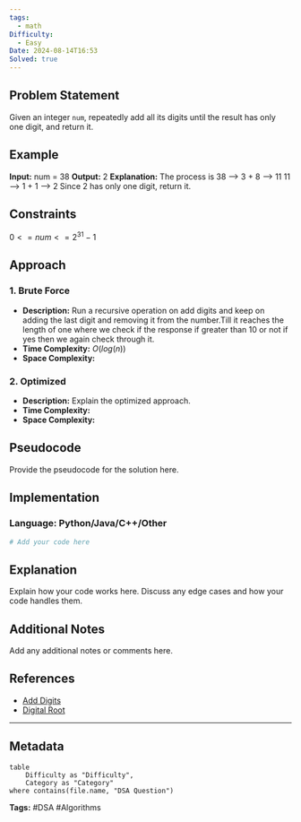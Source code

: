 ```yaml
---
tags:
  - math
Difficulty:
  - Easy
Date: 2024-08-14T16:53
Solved: true
---
```


## Problem Statement

Given an integer `num`, repeatedly add all its digits until the result has only one digit, and return it.

## Example

**Input:** num = 38
**Output:** 2
**Explanation:** The process is
38 --> 3 + 8 --> 11
11 --> 1 + 1 --> 2 
Since 2 has only one digit, return it.
## Constraints

$0 <= num <= 2^31 - 1$

## Approach
### 1. Brute Force
- **Description:** Run a recursive operation on add digits and keep on adding the last digit and removing it from the number.Till it reaches the length of one where we check if the response if greater than 10 or not if yes then we again check through it.
- **Time Complexity:** $O(log(n))$
- **Space Complexity:** 

### 2. Optimized
- **Description:** Explain the optimized approach.
- **Time Complexity:** 
- **Space Complexity:** 

## Pseudocode
Provide the pseudocode for the solution here.

## Implementation
### Language: Python/Java/C++/Other
```python
# Add your code here
```


## Explanation
Explain how your code works here. Discuss any edge cases and how your code handles them.

## Additional Notes
Add any additional notes or comments here.

## References
- [Add Digits](https://leetcode.com/problems/add-digits/)
- [Digital Root](https://en.wikipedia.org/wiki/Digital_root)

---

## Metadata
```dataview
table
    Difficulty as "Difficulty",
    Category as "Category"
where contains(file.name, "DSA Question")
```

**Tags:** #DSA #Algorithms 